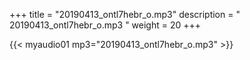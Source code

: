 +++
title = "20190413_ontl7hebr_o.mp3"
description = " 20190413_ontl7hebr_o.mp3 "
weight = 20
+++

{{< myaudio01 mp3="20190413_ontl7hebr_o.mp3" >}}


